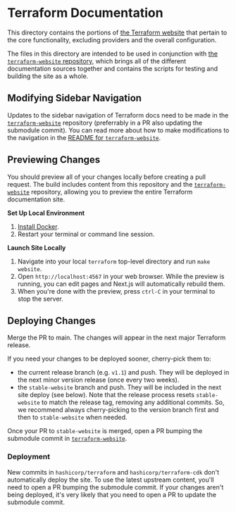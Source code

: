 # Terraform Documentation

This directory contains the portions of [the Terraform website](https://www.terraform.io/) that pertain to the
core functionality, excluding providers and the overall configuration.

The files in this directory are intended to be used in conjunction with
[the `terraform-website` repository](https://github.com/hashicorp/terraform-website), which brings all of the
different documentation sources together and contains the scripts for testing and building the site as
a whole.

## Modifying Sidebar Navigation

Updates to the sidebar navigation of Terraform docs need to be made in the [`terraform-website`](https://github.com/hashicorp/terraform-website/) repository (preferrably in a PR also updating the submodule commit). You can read more about how to make modifications to the navigation in the [README for `terraform-website`](https://github.com/hashicorp/terraform-website#editing-navigation-sidebars).

## Previewing Changes

You should preview all of your changes locally before creating a pull request. The build includes content from this repository and the [`terraform-website`](https://github.com/hashicorp/terraform-website/) repository, allowing you to preview the entire Terraform documentation site.

**Set Up Local Environment**

1. [Install Docker](https://docs.docker.com/get-docker/).
1. Restart your terminal or command line session.

**Launch Site Locally**

1. Navigate into your local `terraform` top-level directory and run `make website`.
1. Open `http://localhost:4567` in your web browser. While the preview is running, you can edit pages and Next.js will automatically rebuild them.
1. When you're done with the preview, press `ctrl-C` in your terminal to stop the server.

## Deploying Changes

Merge the PR to main. The changes will appear in the next major Terraform release.

If you need your changes to be deployed sooner, cherry-pick them to:

- the current release branch (e.g. `v1.1`) and push. They will be deployed in the next minor version release (once every two weeks).
- the `stable-website` branch and push. They will be included in the next site deploy (see below). Note that the release process resets `stable-website` to match the release tag, removing any additional commits. So, we recommend always cherry-picking to the version branch first and then to `stable-website` when needed.

Once your PR to `stable-website` is merged, open a PR bumping the submodule commit in [`terraform-website`](https://github.com/hashicorp/terraform-website).

### Deployment

New commits in `hashicorp/terraform` and `hashicorp/terraform-cdk` don't automatically deploy the site. To use the latest upstream content, you'll need to open a PR bumping the submodule commit. If your changes aren't being deployed, it's very likely that you need to open a PR to update the submodule commit.
